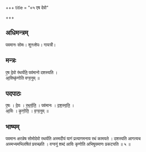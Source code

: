 +++
title = "०५ एष देवो"

+++
## अधिमन्त्रम्
पवमानः सोमः। शुनःशेपः। गायत्री।

## मन्त्रः
ए॒ष दे॒वो र॑थर्यति॒ पव॑मानो दशस्यति ।  
आ॒विष्कृ॑णोति वग्व॒नुम् ॥

## पदपाठः
ए॒षः । दे॒वः । र॒थ॒र्य॒ति॒ । पव॑मानः । द॒श॒स्य॒ति॒ ।  
आ॒विः । कृ॒णो॒ति॒ । व॒ग्व॒नुम् ॥

## भाष्यम्
पवमानः क्षरन्नेष सोमोदेवो रथर्यति अस्मदीयं यागं प्रत्यागमनाय रथं कामयते । दशस्यति आगत्यच अस्मभ्यमभिलषितं प्रयच्छति । वग्वनुं शब्दं आविः कृणोति अभिषूयमाणः प्रकटयति ॥ ५ ॥